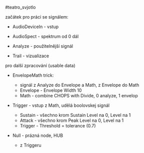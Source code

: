 
#teatro_svjotlo

začátek pro práci se signálem:
- AudioDeviceIn - vstup
- AudioSpect - spektrum od 0 dál
- Analyze - použitelnější signál

- Trail - vizualizace

pro další zpracování (usable data)
- EnvelopeMath trick:
	- signál z Analyze do Envelope a Math, z Envelope do Math
	- Envelope - Envelope Width 10
	- Math - combine CHOPS with Divide, 0 analyze, 1 envelop
- Trigger - vstup z Math, udělá boolovskej signál
	- Sustain - všechno krom Sustain Level na 0, Level na 1
	- Attack - všechno krom Peak Level na 0, Level na 1
	- Trigger - Threshold = tolerance (0.7)

- Null - prázná node, HUB
	- z Triggeru

